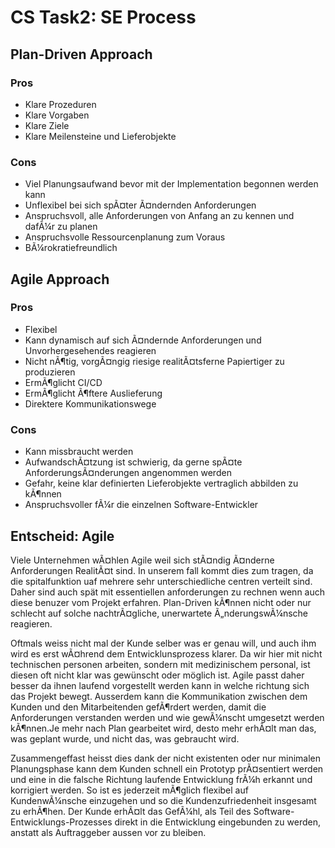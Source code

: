 # CS Task2: SE Process

## Plan-Driven Approach

### Pros
- Klare Prozeduren
- Klare Vorgaben
- Klare Ziele
- Klare Meilensteine und Lieferobjekte

### Cons
- Viel Planungsaufwand bevor mit der Implementation begonnen werden kann
- Unflexibel bei sich spÃ¤ter Ã¤ndernden Anforderungen
- Anspruchsvoll, alle Anforderungen von Anfang an zu kennen und dafÃ¼r zu planen
- Anspruchsvolle Ressourcenplanung zum Voraus
- BÃ¼rokratiefreundlich


## Agile Approach

### Pros
- Flexibel
- Kann dynamisch auf sich Ã¤ndernde Anforderungen und Unvorhergesehendes reagieren
- Nicht nÃ¶tig, vorgÃ¤ngig riesige realitÃ¤tsferne Papiertiger zu produzieren
- ErmÃ¶glicht CI/CD
- ErmÃ¶glicht Ã¶ftere Auslieferung
- Direktere Kommunikationswege

### Cons
- Kann missbraucht werden
- AufwandschÃ¤tzung ist schwierig, da gerne spÃ¤te AnforderungsÃ¤nderungen angenommen werden
- Gefahr, keine klar definierten Lieferobjekte vertraglich abbilden zu kÃ¶nnen
- Anspruchsvoller fÃ¼r die einzelnen Software-Entwickler

## Entscheid: Agile

Viele Unternehmen wÃ¤hlen Agile weil sich stÃ¤ndig Ã¤nderne Anforderungen RealitÃ¤t sind. In unserem fall kommt dies zum tragen, da die spitalfunktion uaf mehrere sehr unterschiedliche centren verteilt sind. Daher sind auch spät mit essentiellen anforderungen zu rechnen wenn auch diese benuzer vom Projekt erfahren.
Plan-Driven kÃ¶nnen nicht oder nur schlecht auf solche nachtrÃ¤gliche, unerwartete Ã„nderungswÃ¼nsche reagieren.

Oftmals weiss nicht mal der Kunde selber was er genau will, und auch ihm wird es erst 
wÃ¤hrend dem Entwicklunsprozess klarer. Da wir hier mit nicht technischen personen arbeiten, sondern mit medizinischem personal, ist diesen oft nicht klar was gewünscht oder möglich ist. Agile passt daher besser da ihnen laufend vorgestellt werden kann in welche richtung sich das Projekt bewegt. Ausserdem kann die Kommunikation zwischen dem Kunden und den Mitarbeitenden gefÃ¶rdert werden, damit die Anforderungen verstanden werden und wie gewÃ¼nscht umgesetzt werden kÃ¶nnen.Je mehr nach Plan gearbeitet wird, 
desto mehr erhÃ¤lt man das, was geplant wurde, und nicht das, was gebraucht wird.



Zusammengeffast heisst dies dank der nicht existenten oder nur minimalen Planungsphase 
 kann dem Kunden schnell ein Prototyp prÃ¤sentiert werden und eine in die falsche Richtung laufende
Entwicklung frÃ¼h erkannt und korrigiert werden. So ist es jederzeit mÃ¶glich flexibel auf
KundenwÃ¼nsche einzugehen und so die Kundenzufriedenheit insgesamt zu erhÃ¶hen. Der Kunde
erhÃ¤lt das GefÃ¼hl, als Teil des Software-Entwicklungs-Prozesses direkt in die Entwicklung 
eingebunden zu werden, anstatt als Auftraggeber aussen vor zu bleiben.




